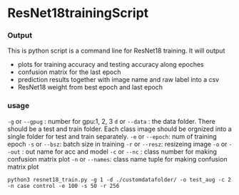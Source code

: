 # ResNet18trainingScript

### Output
This is python script is a command line for ResNet18 training. It will output 
- plots for training accuracy and testing accuracy along epoches
- confusion matrix for the last epoch
- prediction results together with image name and raw label into a csv
- ResNet18 weight from best epoch and last epoch

### usage
`-g` or `--gpug` : number for gpu:1, 2, 3
`d`  or `--data` : the data folder. There should be a test and train folder. Each class image should be orgnized into a single folder for test and train separately.
`-e` or `--epoch`: num of training epoch
`-s` or `--bsz`: batch size in training
`-r` or `--resz`: resizeing image
`-o` or `--out` : out name for acc and model
`-c` or `--nc` : class number for making confusion matrix plot
`-n` or `--names`: class name tuple for making confusion matrix plot

```
python3 resnet18_train.py -g 1 -d ./customdatafolder/ -o test_aug -c 2 -n case control -e 100 -s 50 -r 256

```


